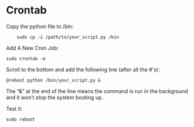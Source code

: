 # Crontab



 Copy the python file to /bin:
    
    
```
    sudo cp -i /path/to/your_script.py /bin
```

  Add A New Cron Job:
    
`
    sudo crontab -e
`

  Scroll to the bottom and add the following line (after all the #'s):

`
    @reboot python /bin/your_script.py &
`

  The “&” at the end of the line means the command is run in the background and it won’t stop the system booting up.

  Test it:

`
    sudo reboot
`

